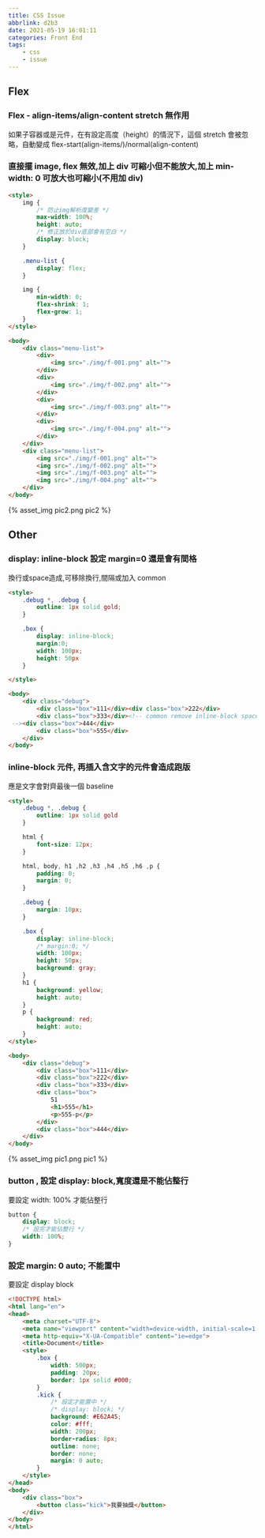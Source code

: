 ```yaml
---
title: CSS Issue
abbrlink: d2b3
date: 2021-05-19 16:01:11
categories: Front End
tags:
	- css
	- issue
---
```


## Flex
### Flex - align-items/align-content stretch 無作用
如果子容器或是元件，在有設定高度（height）的情況下，這個 stretch 會被忽略，自動變成 flex-start(align-items/)/normal(align-content)

<!--more-->

### 直接擺 image, flex 無效,加上 div 可縮小但不能放大,加上 min-width: 0 可放大也可縮小(不用加 div)
``` html
<style>
	img {
		/* 防止img解析度變差 */
		max-width: 100%;
		height: auto;
		/* 修正放於div底部會有空白 */
		display: block;
	}

	.menu-list {
		display: flex;
	}

	img {
		min-width: 0;
		flex-shrink: 1;
		flex-grow: 1;
	}
</style>

<body>
	<div class="menu-list">
		<div>
			<img src="./img/f-001.png" alt="">
		</div>
		<div>
			<img src="./img/f-002.png" alt="">
		</div>
		<div>
			<img src="./img/f-003.png" alt="">
		</div>
		<div>
			<img src="./img/f-004.png" alt="">
		</div>
	</div>
	<div class="menu-list">
		<img src="./img/f-001.png" alt="">
		<img src="./img/f-002.png" alt="">
		<img src="./img/f-003.png" alt="">
		<img src="./img/f-004.png" alt="">
	</div>
</body>
```
<div style="width:500px">
	{% asset_img pic2.png pic2 %}
</div>

## Other
### display: inline-block 設定 margin=0 還是會有間格
換行或space造成,可移除換行,間隔或加入 common
``` html
<style>
	.debug *, .debug {
		outline: 1px solid gold;
	}

	.box {
		display: inline-block;
		margin:0;
		width: 100px;
		height: 50px
	}

</style>

<body>
	<div class="debug">
		<div class="box">111</div><div class="box">222</div>
		<div class="box">333</div><!-- common remove inline-block space 
 --><div class="box">444</div>
		<div class="box">555</div>
	</div>
</body>
```

### inline-block 元件, 再插入含文字的元件會造成跑版
應是文字會對齊最後一個 baseline
``` html
<style>
	.debug *, .debug {
		outline: 1px solid gold
	}

	html {
		font-size: 12px;
	}

	html, body, h1 ,h2 ,h3 ,h4 ,h5 ,h6 ,p {
		padding: 0;
		margin: 0;
	}

	.debug {
		margin: 10px;
	}

	.box {
		display: inline-block;
		/* margin:0; */
		width: 100px;
		height: 50px;
		background: gray;
	}
	h1 {
		background: yellow;
		height: auto;
	}
	p {
		background: red;
		height: auto;
	}
</style>

<body>
	<div class="debug">
		<div class="box">111</div>
		<div class="box">222</div>
		<div class="box">333</div>
		<div class="box">
			51
			<h1>555</h1>
			<p>555-p</p>
		</div>
		<div class="box">444</div>
	</div>
</body>
```
<div style="width:500px">
	{% asset_img pic1.png pic1 %}
</div>

### button , 設定 display: block,寬度還是不能佔整行
要設定 width: 100% 才能佔整行
``` css
button {
	display: block;
	/* 設完才能佔整行 */
	width: 100%;
}
```

### 設定 margin: 0 auto; 不能置中
要設定 display block
``` html
<!DOCTYPE html>
<html lang="en">
<head>
	<meta charset="UTF-8">
	<meta name="viewport" content="width=device-width, initial-scale=1.0">
	<meta http-equiv="X-UA-Compatible" content="ie=edge">
	<title>Document</title>
	<style>
		.box {
			width: 500px;
			padding: 20px;
			border: 1px solid #000;
		}
		.kick {
			/* 設定才能置中 */
			/* display: block; */
			background: #E62A45;
			color: #fff;
			width: 200px;
			border-radius: 8px;
			outline: none;
			border: none;
			margin: 0 auto;
		}
	</style>
</head>
<body>
	<div class="box">
		<button class="kick">我要抽獎</button>
	</div>
</body>
</html>
```
